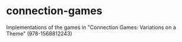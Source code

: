 # connection-games
Implementations of the games in "Connection Games: Variations on a Theme" (978-1568812243)
